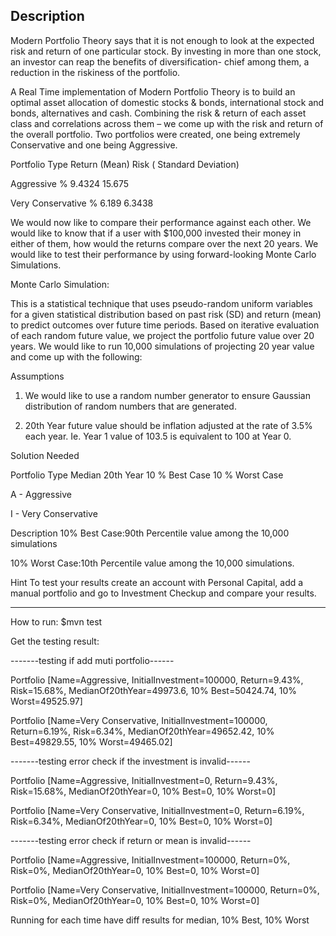 Description
----------------------------------------------------------------------------------------------------------------------------------------
Modern Portfolio Theory says that it is not enough to look at the expected risk and return of one particular stock. By investing in more than one stock, an investor can reap the benefits of diversification- chief among them, a reduction in the riskiness of the portfolio.
 
A Real Time implementation of Modern Portfolio Theory is to build an optimal asset allocation of domestic stocks & bonds, international stock and bonds, alternatives and cash. Combining the risk & return of each asset class and correlations across them – we come up with the risk and return of the overall portfolio.  Two portfolios were created, one being extremely Conservative and one being Aggressive.
 
Portfolio Type                              Return (Mean)                            Risk ( Standard Deviation)

Aggressive                                     % 9.4324                                      15.675

Very Conservative                              % 6.189                                       6.3438

 
We would now like to compare their performance against each other. We would like to know that if a user with $100,000 invested their money in either of them, how would the returns compare over the next 20 years. We would like to test their performance by using forward-looking Monte Carlo Simulations.
 
Monte Carlo Simulation:

This is a statistical technique that uses pseudo-random uniform variables for a given statistical distribution based on past risk (SD) and return (mean) to predict outcomes over future time periods. Based on iterative evaluation of each random future value, we project the portfolio future value over 20 years. We would like to run 10,000 simulations of projecting 20 year value and come up with the following:
 
Assumptions
1. We would like to use a random number generator to ensure Gaussian distribution of random numbers that are generated.

2. 20th Year future value should be inflation adjusted at the rate of 3.5% each year. Ie. Year 1 value of 103.5 is equivalent to 100        at Year 0.

Solution Needed

Portfolio Type                              Median 20th Year                       10 % Best Case                        10 % Worst Case

A - Aggressive 

I - Very Conservative
 

Description
10% Best Case:90th Percentile value among the 10,000 simulations

10% Worst Case:10th Percentile value among the 10,000 simulations.
 
Hint
To test your results create an account with Personal Capital, add a manual portfolio and go to Investment Checkup and compare your results.  

-----------------------------------------------------------------------------------------------------------------------------------

How to run:
$mvn test

Get the testing result:

-------testing if add muti portfolio------

Portfolio [Name=Aggressive, InitialInvestment=100000, Return=9.43%, Risk=15.68%, MedianOf20thYear=49973.6, 10% Best=50424.74, 10% Worst=49525.97]

Portfolio [Name=Very Conservative, InitialInvestment=100000, Return=6.19%, Risk=6.34%, MedianOf20thYear=49652.42, 10% Best=49829.55, 10% Worst=49465.02]


-------testing error check if the investment is invalid------

Portfolio [Name=Aggressive, InitialInvestment=0, Return=9.43%, Risk=15.68%, MedianOf20thYear=0, 10% Best=0, 10% Worst=0]

Portfolio [Name=Very Conservative, InitialInvestment=0, Return=6.19%, Risk=6.34%, MedianOf20thYear=0, 10% Best=0, 10% Worst=0]


-------testing error check if return or mean is invalid------

Portfolio [Name=Aggressive, InitialInvestment=100000, Return=0%, Risk=0%, MedianOf20thYear=0, 10% Best=0, 10% Worst=0]

Portfolio [Name=Very Conservative, InitialInvestment=100000, Return=0%, Risk=0%, MedianOf20thYear=0, 10% Best=0, 10% Worst=0]

Running for each time have diff results for median, 10% Best, 10% Worst
